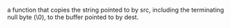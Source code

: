 a function that copies the string pointed to by src, including the terminating null byte (\0), to the buffer pointed to by dest.
